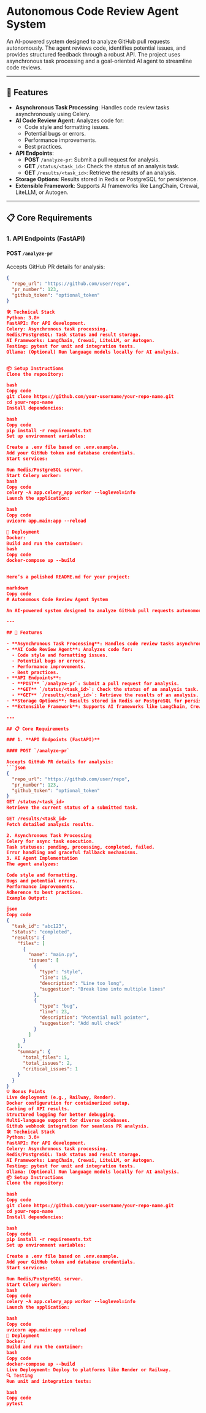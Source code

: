 # Autonomous Code Review Agent System

An AI-powered system designed to analyze GitHub pull requests autonomously. The agent reviews code, identifies potential issues, and provides structured feedback through a robust API. The project uses asynchronous task processing and a goal-oriented AI agent to streamline code reviews.

---

## 🚀 Features

- **Asynchronous Task Processing**: Handles code review tasks asynchronously using Celery.
- **AI Code Review Agent**: Analyzes code for:
  - Code style and formatting issues.
  - Potential bugs or errors.
  - Performance improvements.
  - Best practices.
- **API Endpoints**:
  - **POST** `/analyze-pr`: Submit a pull request for analysis.
  - **GET** `/status/<task_id>`: Check the status of an analysis task.
  - **GET** `/results/<task_id>`: Retrieve the results of an analysis.
- **Storage Options**: Results stored in Redis or PostgreSQL for persistence.
- **Extensible Framework**: Supports AI frameworks like LangChain, Crewai, LiteLLM, or Autogen.

---

## 📋 Core Requirements

### 1. **API Endpoints (FastAPI)**

#### POST `/analyze-pr`

Accepts GitHub PR details for analysis:
```json
{
  "repo_url": "https://github.com/user/repo",
  "pr_number": 123,
  "github_token": "optional_token"
}

🛠️ Technical Stack
Python: 3.8+
FastAPI: For API development.
Celery: Asynchronous task processing.
Redis/PostgreSQL: Task status and result storage.
AI Frameworks: LangChain, Crewai, LiteLLM, or Autogen.
Testing: pytest for unit and integration tests.
Ollama: (Optional) Run language models locally for AI analysis.


📦 Setup Instructions
Clone the repository:

bash
Copy code
git clone https://github.com/your-username/your-repo-name.git
cd your-repo-name
Install dependencies:

bash
Copy code
pip install -r requirements.txt
Set up environment variables:

Create a .env file based on .env.example.
Add your GitHub token and database credentials.
Start services:

Run Redis/PostgreSQL server.
Start Celery worker:
bash
Copy code
celery -A app.celery_app worker --loglevel=info
Launch the application:

bash
Copy code
uvicorn app.main:app --reload

🚀 Deployment
Docker:
Build and run the container:
bash
Copy code
docker-compose up --build


Here’s a polished README.md for your project:

markdown
Copy code
# Autonomous Code Review Agent System

An AI-powered system designed to analyze GitHub pull requests autonomously. The agent reviews code, identifies potential issues, and provides structured feedback through a robust API. The project uses asynchronous task processing and a goal-oriented AI agent to streamline code reviews.

---

## 🚀 Features

- **Asynchronous Task Processing**: Handles code review tasks asynchronously using Celery.
- **AI Code Review Agent**: Analyzes code for:
  - Code style and formatting issues.
  - Potential bugs or errors.
  - Performance improvements.
  - Best practices.
- **API Endpoints**:
  - **POST** `/analyze-pr`: Submit a pull request for analysis.
  - **GET** `/status/<task_id>`: Check the status of an analysis task.
  - **GET** `/results/<task_id>`: Retrieve the results of an analysis.
- **Storage Options**: Results stored in Redis or PostgreSQL for persistence.
- **Extensible Framework**: Supports AI frameworks like LangChain, Crewai, LiteLLM, or Autogen.

---

## 📋 Core Requirements

### 1. **API Endpoints (FastAPI)**

#### POST `/analyze-pr`

Accepts GitHub PR details for analysis:
```json
{
  "repo_url": "https://github.com/user/repo",
  "pr_number": 123,
  "github_token": "optional_token"
}
GET /status/<task_id>
Retrieve the current status of a submitted task.

GET /results/<task_id>
Fetch detailed analysis results.

2. Asynchronous Task Processing
Celery for async task execution.
Task statuses: pending, processing, completed, failed.
Error handling and graceful fallback mechanisms.
3. AI Agent Implementation
The agent analyzes:

Code style and formatting.
Bugs and potential errors.
Performance improvements.
Adherence to best practices.
Example Output:

json
Copy code
{
  "task_id": "abc123",
  "status": "completed",
  "results": {
    "files": [
      {
        "name": "main.py",
        "issues": [
          {
            "type": "style",
            "line": 15,
            "description": "Line too long",
            "suggestion": "Break line into multiple lines"
          },
          {
            "type": "bug",
            "line": 23,
            "description": "Potential null pointer",
            "suggestion": "Add null check"
          }
        ]
      }
    ],
    "summary": {
      "total_files": 1,
      "total_issues": 2,
      "critical_issues": 1
    }
  }
}
💡 Bonus Points
Live deployment (e.g., Railway, Render).
Docker configuration for containerized setup.
Caching of API results.
Structured logging for better debugging.
Multi-language support for diverse codebases.
GitHub webhook integration for seamless PR analysis.
🛠️ Technical Stack
Python: 3.8+
FastAPI: For API development.
Celery: Asynchronous task processing.
Redis/PostgreSQL: Task status and result storage.
AI Frameworks: LangChain, Crewai, LiteLLM, or Autogen.
Testing: pytest for unit and integration tests.
Ollama: (Optional) Run language models locally for AI analysis.
📦 Setup Instructions
Clone the repository:

bash
Copy code
git clone https://github.com/your-username/your-repo-name.git
cd your-repo-name
Install dependencies:

bash
Copy code
pip install -r requirements.txt
Set up environment variables:

Create a .env file based on .env.example.
Add your GitHub token and database credentials.
Start services:

Run Redis/PostgreSQL server.
Start Celery worker:
bash
Copy code
celery -A app.celery_app worker --loglevel=info
Launch the application:

bash
Copy code
uvicorn app.main:app --reload
🚀 Deployment
Docker:
Build and run the container:
bash
Copy code
docker-compose up --build
Live Deployment: Deploy to platforms like Render or Railway.
🔍 Testing
Run unit and integration tests:

bash
Copy code
pytest
